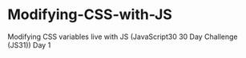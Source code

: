 # Modifying-CSS-with-JS
Modifying CSS variables live with JS (JavaScript30 30 Day Challenge (JS31)) Day 1 
